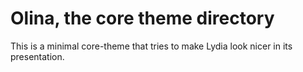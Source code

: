 Olina, the core theme directory
===============================

This is a minimal core-theme that tries to make Lydia look nicer in its presentation.
